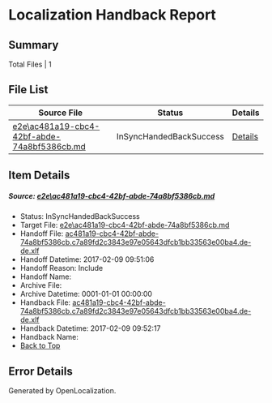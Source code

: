# <a name='report-top'></a> Localization Handback Report

## Summary
 Total Files | 1

## File List
 Source File | Status | Details 
 ----------- | ------ | ------- 
 [e2e\ac481a19-cbc4-42bf-abde-74a8bf5386cb.md](https://github.com/OpenLocalizationTestOrg/ol-test0/blob/9073a8279a9fa2bcd650243c38c5e895f88a92eb/e2e/ac481a19-cbc4-42bf-abde-74a8bf5386cb.md) | InSyncHandedBackSuccess | [Details](#33be810bbbb36e645405a5486cbe3e907ca7a60b3)

## Item Details
##### <a name='33be810bbbb36e645405a5486cbe3e907ca7a60b3'></a> Source: [e2e\ac481a19-cbc4-42bf-abde-74a8bf5386cb.md](https://github.com/OpenLocalizationTestOrg/ol-test0/blob/9073a8279a9fa2bcd650243c38c5e895f88a92eb/e2e/ac481a19-cbc4-42bf-abde-74a8bf5386cb.md)
* Status: InSyncHandedBackSuccess
* Target File: [e2e\ac481a19-cbc4-42bf-abde-74a8bf5386cb.md](https://github.com/OpenLocalizationTestOrg/ol-test0-dede/blob/34ec8f06c5eb5db9492f48eb37c8b47be2a1b2b4/e2e/ac481a19-cbc4-42bf-abde-74a8bf5386cb.md)
* Handoff File: [ac481a19-cbc4-42bf-abde-74a8bf5386cb.c7a89fd2c3843e97e05643dfcb1bb33563e00ba4.de-de.xlf](https://github.com/OpenLocalizationTestOrg/ol-test0-handoff/blob/f24f4d30b4c93a18b36e973334584abe73f283d2/ol-handoff/OpenLocalizationTestOrg/ol-test0-dede/shujia/ht/ac481a19-cbc4-42bf-abde-74a8bf5386cb.c7a89fd2c3843e97e05643dfcb1bb33563e00ba4.de-de.xlf)
* Handoff Datetime: 2017-02-09 09:51:06
* Handoff Reason: Include
* Handoff Name: 
* Archive File: 
* Archive Datetime: 0001-01-01 00:00:00
* Handback File: [ac481a19-cbc4-42bf-abde-74a8bf5386cb.c7a89fd2c3843e97e05643dfcb1bb33563e00ba4.de-de.xlf](https://github.com/OpenLocalizationTestOrg/ol-test0-handback/blob/e8a4231d0cf5d2ab37a796b3ec25717e5de71f83/ol-handback/OpenLocalizationTestOrg/ol-test0-dede/shujia/ht/ac481a19-cbc4-42bf-abde-74a8bf5386cb.c7a89fd2c3843e97e05643dfcb1bb33563e00ba4.de-de.xlf)
* Handback Datetime: 2017-02-09 09:52:17
* Handback Name: 
* [Back to Top](#report-top)


## Error Details

Generated by OpenLocalization.
